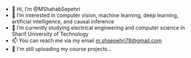 - 👋 Hi, I’m @MShahabSepehri
- 👀 I’m interested in computer vision, machine learning, deep learning, artificial intelligence, and causal inference
- 📕 I’m currently studying electrical engineering and computer science in Sharif University of Technology
- 📫 You can reach me via my email m.shsepehri78@gmail.com
- 🔴 I'm still uploading my course projects...

<!---
MShahabSepehri/MShahabSepehri is a ✨ special ✨ repository because its `README.md` (this file) appears on your GitHub profile.
You can click the Preview link to take a look at your changes.
--->
